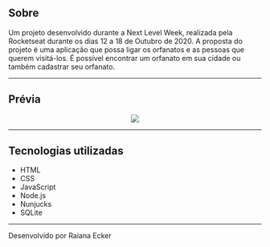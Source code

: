 ## Sobre 

Um projeto desenvolvido durante a Next Level Week, realizada pela Rocketseat durante os dias 12 a 18 de Outubro de 2020.
A proposta do projeto é uma aplicação que possa ligar os orfanatos e as pessoas que querem visitá-los. É possível encontrar um orfanato em sua cidade ou também cadastrar seu orfanato.

--- 

## Prévia 

<p align="center">
  <img src="https://i.postimg.cc/6BQcJkNy/happy.png" >
</p>

---

## Tecnologias utilizadas

- HTML
- CSS
- JavaScript
- Node.js 
- Nunjucks 
- SQLite 

---

Desenvolvido por Raiana Ecker
